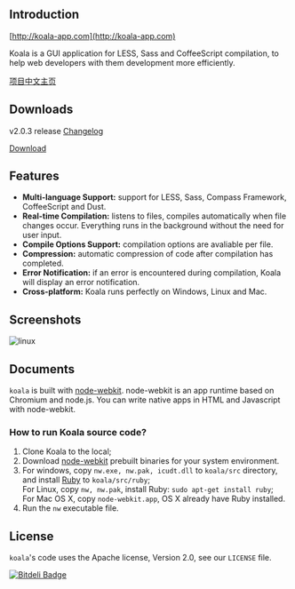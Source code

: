 ## Introduction

[http://koala-app.com](http://koala-app.com)

Koala is a GUI application for LESS, Sass and CoffeeScript compilation, to help web developers with them development more efficiently.

[项目中文主页](http://koala-app.com/index-zh.html)

## Downloads 
v2.0.3 release [Changelog](http://koala-app.com/#changelog)

[Download](http://koala-app.com) 


## Features

* **Multi-language Support:** support for LESS, Sass, Compass Framework, CoffeeScript and Dust.
* **Real-time Compilation:** listens to files, compiles automatically when file changes occur. Everything runs in the background without the need for user input.
* **Compile Options Support:** compilation options are avaliable per file.
* **Compression:** automatic compression of code after compilation has completed.
* **Error Notification:** if an error is encountered during compilation, Koala will display an error notification.
* **Cross-platform:** Koala runs perfectly on Windows, Linux and Mac.

## Screenshots

![linux](http://oklai.github.com/koala/img/screenshots/linux.png)

## Documents

`koala` is built with [node-webkit](https://github.com/rogerwang/node-webkit). node-webkit is an app runtime based on Chromium and node.js. You can write native apps in HTML and Javascript with node-webkit. 

### How to run Koala source code?
1. Clone Koala to the local;
2. Download [node-webkit](https://github.com/rogerwang/node-webkit) prebuilt binaries for your system environment.
3. For windows, copy `nw.exe, nw.pak, icudt.dll` to `koala/src` directory, and install [Ruby](http://www.ruby-lang.org/) to `koala/src/ruby`;  
For Linux, copy `nw, nw.pak`, install Ruby: `sudo apt-get install ruby`;  
For Mac OS X, copy `node-webkit.app`, OS X already have Ruby installed.
4. Run the `nw` executable file.

## License

`koala`'s code uses the Apache license, Version 2.0, see our `LICENSE` file.


[![Bitdeli Badge](https://d2weczhvl823v0.cloudfront.net/oklai/koala/trend.png)](https://bitdeli.com/free "Bitdeli Badge")

